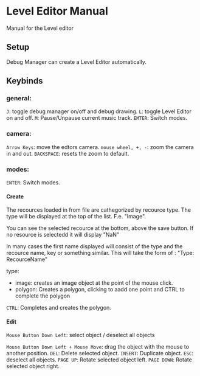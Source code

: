 # Level Editor Manual

Manual for the Level editor

## Setup

Debug Manager can create a Level Editor automatically.

## Keybinds

### general:

`J`: toggle debug manager on/off and debug drawing.
`L`: toggle Level Editor on and off.
`M`: Pause/Unpause current music track.
`EMTER`: Switch modes.

### camera:

`Arrow Keys`: move the edtors camera.
`mouse wheel, +, -`: zoom the camera in and out.
`BACKSPACE`: resets the zoom to default.

### modes:

`ENTER`: Switch modes.

#### Create

The recources loaded in from file are cathegorized by recource type.
The type will be displayed at the top of the list. F.e. "Image".

You can see the selected recource at the bottom, above the save button.
If no resource is selectedd it will display "NaN"

In many cases the first name displayed will consist of the type and the recource name, key or something similar.
This will take the form of : "Type: RecourceName"

type:

- image: creates an image object at the point of the mouse click.
- polygon: Creates a polygon, clicking to aadd one point and CTRL to complete the polygon

`CTRL`: Completes and creates the polygon.

#### Edit

`Mouse Button Down Left`: select object / deselect all objects

`Mouse Button Down Left + Mouse Move`: drag the object with the mouse to another position.
`DEL`: Delete selected object.
`INSERT`: Duplicate object.
`ESC`: deselect all objects.
`PAGE UP`: Rotate selected object left.
`PAGE DOWN`: Rotate selected object right.
